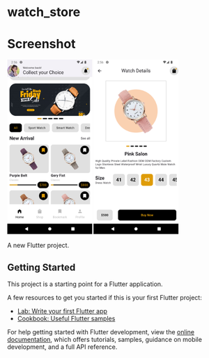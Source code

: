 # watch_store

# Screenshot
<img src="https://github.com/rashmi2201/watch_store/blob/main/assets/output/Screenshot_1722936393.png" height="400">

<img src="https://github.com/rashmi2201/watch_store/blob/main/assets/output/Screenshot_1722936399.png" height="400">


A new Flutter project.

## Getting Started

This project is a starting point for a Flutter application.

A few resources to get you started if this is your first Flutter project:

- [Lab: Write your first Flutter app](https://docs.flutter.dev/get-started/codelab)
- [Cookbook: Useful Flutter samples](https://docs.flutter.dev/cookbook)

For help getting started with Flutter development, view the
[online documentation](https://docs.flutter.dev/), which offers tutorials,
samples, guidance on mobile development, and a full API reference.
